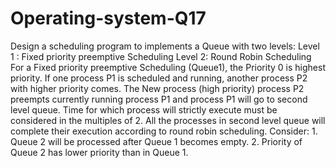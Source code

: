 # Operating-system-Q17
Design a scheduling program to implements a Queue with two levels:
Level 1 : Fixed priority preemptive Scheduling
Level 2: Round Robin Scheduling
For a Fixed priority preemptive Scheduling (Queue1), the Priority 0 is highest priority. If one process P1 is scheduled and running, another process P2 with higher priority comes. The New process (high  priority) process P2 preempts currently running process P1 and process P1 will go to second level queue. Time for which process will strictly execute must be considered in the multiples of 2. All the processes in second level queue will complete their execution according to round robin scheduling.
Consider: 1. Queue 2 will be processed after Queue 1 becomes empty. 
2.	Priority of Queue 2 has lower priority than in Queue 1.
